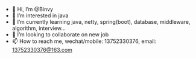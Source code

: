 - 👋 Hi, I’m @Binvy
- 👀 I’m interested in java
- 🌱 I’m currently learning java, netty, spring(boot), database, middleware, algorithm, interview...
- 💞️ I’m looking to collaborate on new job
- 📫 How to reach me, wechat/mobile: 13752330376, email: 13752330376@163.com

<!---
Binvy/Binvy is a ✨ special ✨ repository because its `README.md` (this file) appears on your GitHub profile.
You can click the Preview link to take a look at your changes.
--->
